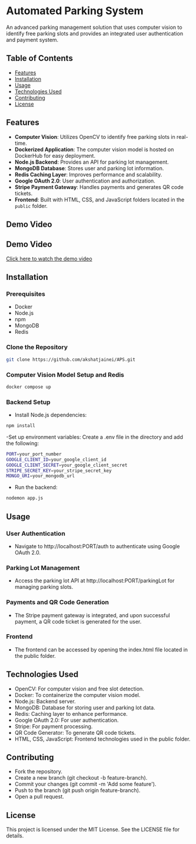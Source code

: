 # Automated Parking System

An advanced parking management solution that uses computer vision to identify free parking slots and provides an integrated user authentication and payment system.

## Table of Contents
- [Features](#features)
- [Installation](#installation)
- [Usage](#usage)
- [Technologies Used](#technologies-used)
- [Contributing](#contributing)
- [License](#license)

## Features
- **Computer Vision**: Utilizes OpenCV to identify free parking slots in real-time.
- **Dockerized Application**: The computer vision model is hosted on DockerHub for easy deployment.
- **Node.js Backend**: Provides an API for parking lot management.
- **MongoDB Database**: Stores user and parking lot information.
- **Redis Caching Layer**: Improves performance and scalability.
- **Google OAuth 2.0**: User authentication and authorization.
- **Stripe Payment Gateway**: Handles payments and generates QR code tickets.
- **Frontend**: Built with HTML, CSS, and JavaScript folders located in the `public` folder.

## Demo Video

## Demo Video

[Click here to watch the demo video](./public/processed_parking.mp4)



## Installation

### Prerequisites
- Docker
- Node.js
- npm
- MongoDB
- Redis

### Clone the Repository

```bash
git clone https://github.com/akshatjainei/APS.git
```

### Computer Vision Model Setup and Redis 
```bash
docker compose up
```

### Backend Setup 
- Install Node.js dependencies:
```bash
npm install
```
-Set up environment variables: Create a .env file in the directory and add the following:
```bash
PORT=your_port_number
GOOGLE_CLIENT_ID=your_google_client_id
GOOGLE_CLIENT_SECRET=your_google_client_secret
STRIPE_SECRET_KEY=your_stripe_secret_key
MONGO_URI=your_mongodb_url
```
- Run the backend:
```bash
nodemon app.js
```

## Usage

### User Authentication
- Navigate to http://localhost:PORT/auth to authenticate using Google OAuth 2.0.
### Parking Lot Management
- Access the parking lot API at http://localhost:PORT/parkingLot for managing parking slots.
### Payments and QR Code Generation
- The Stripe payment gateway is integrated, and upon successful payment, a QR code ticket is generated for the user.
### Frontend
- The frontend can be accessed by opening the index.html file located in the public folder.


## Technologies Used

- OpenCV: For computer vision and free slot detection.
- Docker: To containerize the computer vision model.
- Node.js: Backend server.
- MongoDB: Database for storing user and parking lot data.
- Redis: Caching layer to enhance performance.
- Google OAuth 2.0: For user authentication.
- Stripe: For payment processing.
- QR Code Generator: To generate QR code tickets.
- HTML, CSS, JavaScript: Frontend technologies used in the public folder.

## Contributing

- Fork the repository.
- Create a new branch (git checkout -b feature-branch).
- Commit your changes (git commit -m 'Add some feature').
- Push to the branch (git push origin feature-branch).
- Open a pull request.

## License
This project is licensed under the MIT License. See the LICENSE file for details.
